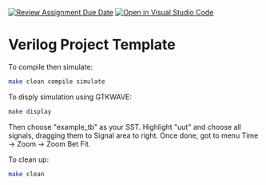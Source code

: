 [![Review Assignment Due Date](https://classroom.github.com/assets/deadline-readme-button-24ddc0f5d75046c5622901739e7c5dd533143b0c8e959d652212380cedb1ea36.svg)](https://classroom.github.com/a/opKBEfYw)
[![Open in Visual Studio Code](https://classroom.github.com/assets/open-in-vscode-718a45dd9cf7e7f842a935f5ebbe5719a5e09af4491e668f4dbf3b35d5cca122.svg)](https://classroom.github.com/online_ide?assignment_repo_id=11114815&assignment_repo_type=AssignmentRepo)
# Verilog Project Template

To compile then simulate:
```bash
make clean compile simulate
```

To disply simulation using GTKWAVE:
```bash
make display
```

Then choose "example_tb" as your SST. Highlight "uut" and choose all signals, dragging them to Signal area to right. Once done, got to menu Time -> Zoom -> Zoom Bet Fit.


To clean up:
```bash
make clean
```